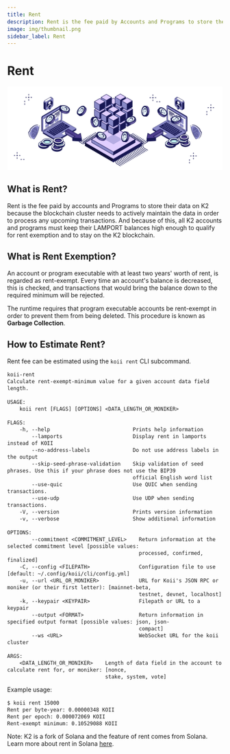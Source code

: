```yaml
---
title: Rent
description: Rent is the fee paid by Accounts and Programs to store their data on K2 because the blockchain cluster needs to actively maintain the data in order to process any upcoming transactions.
image: img/thumbnail.png
sidebar_label: Rent
---
```


# Rent

![banner](img/Rent.svg)

## What is Rent?

Rent is the fee paid by accounts and Programs to store their data on K2 because the blockchain cluster needs to actively maintain the data in order to process any upcoming transactions. And because of this, all K2 accounts and programs must keep their LAMPORT balances high enough to qualify for rent exemption and to stay on the K2 blockchain.

## What is Rent Exemption?

An account or program executable with at least two years' worth of rent, is regarded as rent-exempt. Every time an account's balance is decreased, this is checked, and transactions that would bring the balance down to the required minimum will be rejected.

The runtime requires that program executable accounts be rent-exempt in order to prevent them from being deleted. This procedure is known as **Garbage Collection**.

## How to Estimate Rent?

Rent fee can be estimated using the `koii rent` CLI subcommand.

```
koii-rent
Calculate rent-exempt-minimum value for a given account data field length.

USAGE:
    koii rent [FLAGS] [OPTIONS] <DATA_LENGTH_OR_MONIKER>

FLAGS:
    -h, --help                           Prints help information
        --lamports                       Display rent in lamports instead of KOII
        --no-address-labels              Do not use address labels in the output
        --skip-seed-phrase-validation    Skip validation of seed phrases. Use this if your phrase does not use the BIP39
                                         official English word list
        --use-quic                       Use QUIC when sending transactions.
        --use-udp                        Use UDP when sending transactions.
    -V, --version                        Prints version information
    -v, --verbose                        Show additional information

OPTIONS:
        --commitment <COMMITMENT_LEVEL>    Return information at the selected commitment level [possible values:
                                           processed, confirmed, finalized]
    -C, --config <FILEPATH>                Configuration file to use [default: ~/.config/koii/cli/config.yml]
    -u, --url <URL_OR_MONIKER>             URL for Koii's JSON RPC or moniker (or their first letter): [mainnet-beta,
                                           testnet, devnet, localhost]
    -k, --keypair <KEYPAIR>                Filepath or URL to a keypair
        --output <FORMAT>                  Return information in specified output format [possible values: json, json-
                                           compact]
        --ws <URL>                         WebSocket URL for the koii cluster

ARGS:
    <DATA_LENGTH_OR_MONIKER>    Length of data field in the account to calculate rent for, or moniker: [nonce,
                                stake, system, vote]
```

Example usage:

```
$ koii rent 15000
Rent per byte-year: 0.00000348 KOII
Rent per epoch: 0.000072069 KOII
Rent-exempt minimum: 0.10529088 KOII
```

Note: K2 is a fork of Solana and the feature of rent comes from Solana. Learn more about rent in Solana [here](https://docs.solana.com/developing/intro/rent).
